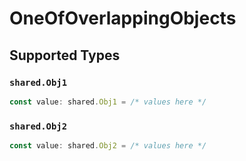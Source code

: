 # OneOfOverlappingObjects


## Supported Types

### `shared.Obj1`

```typescript
const value: shared.Obj1 = /* values here */
```

### `shared.Obj2`

```typescript
const value: shared.Obj2 = /* values here */
```

